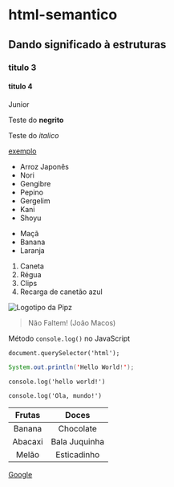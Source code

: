 # html-semantico
## Dando significado à estruturas
### titulo 3
#### titulo 4

Junior

Teste do **negrito**

Teste do *italico*

[exemplo](https://exemplo.com/)

* Arroz Japonês
* Nori
* Gengibre
* Pepino
* Gergelim
* Kani
* Shoyu

- Maçã
- Banana
- Laranja

1. Caneta
2. Régua
3. Clips
4. Recarga de canetão azul

![Logotipo da Pipz](https://pipz.com/static/images/blog/eddie.png)

> Não Faltem!
> (João Macos)

Método `console.log()` no JavaScript

```JS
document.querySelector('html');
```

~~~java
System.out.println('Hello World!');
~~~

```JS
console.log('hello world!')
```

```JS
console.log('Ola, mundo!')
```

Frutas | Doces
:-------:|:-------:
Banana | Chocolate
Abacaxi | Bala Juquinha
Melão  | Esticadinho

<a href="google.com"> Google </a>
